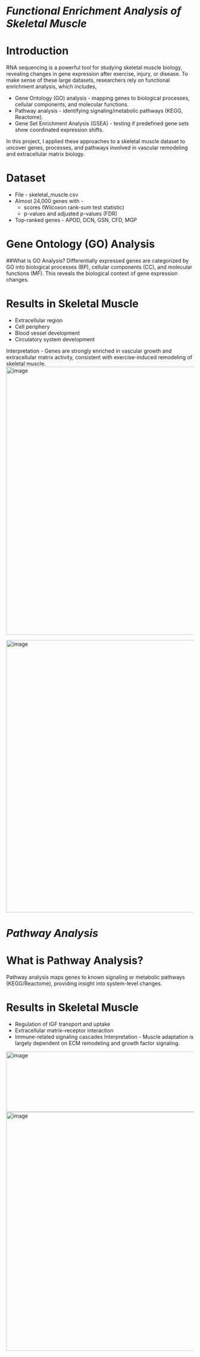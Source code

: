 # *Functional Enrichment Analysis of Skeletal Muscle*

# Introduction
RNA sequencing is a powerful tool for studying skeletal muscle biology, revealing changes in gene expression after exercise, injury, or disease. To make sense of these large datasets, researchers rely on functional enrichment analysis, which includes,
- Gene Ontology (GO) analysis - mapping genes to biological processes, cellular components, and molecular functions.
- Pathway analysis - identifying signaling/metabolic pathways (KEGG, Reactome).
- Gene Set Enrichment Analysis (GSEA) - testing if predefined gene sets show coordinated expression shifts.

In this project, I applied these approaches to a skeletal muscle dataset to uncover genes, processes, and pathways involved in vascular remodeling and extracellular matrix biology.

# Dataset
- File - skeletal_muscle.csv
- Almost 24,000 genes with -
   - scores (Wilcoxon rank-sum test statistic)
   - p-values and adjusted p-values (FDR)
- Top-ranked genes - APOD, DCN, GSN, CFD, MGP


# Gene Ontology (GO) Analysis

##What is GO Analysis?
Differentially expressed genes are categorized by GO into biological processes (BP), cellular components (CC), and molecular functions (MF). This reveals the biological context of gene expression changes.

# Results in Skeletal Muscle
- Extracellular region 
- Cell periphery 
- Blood vessel development 
- Circulatory system development 

Interpretation - Genes are strongly enriched in vascular growth and extracellular matrix activity, consistent with exercise-induced remodeling of skeletal muscle.
<img width="1637" height="719" alt="image" src="https://github.com/user-attachments/assets/36abade5-4a53-4bd4-8314-57067850bfb7" />

<img width="1377" height="730" alt="image" src="https://github.com/user-attachments/assets/8bc970c4-6f70-407e-85bf-964a34a12fa9" />


# *Pathway Analysis*

# What is Pathway Analysis?
Pathway analysis maps genes to known signaling or metabolic pathways (KEGG/Reactome), providing insight into system-level changes.

# Results in Skeletal Muscle
- Regulation of IGF transport and uptake
- Extracellular matrix–receptor interaction
- Immune-related signaling cascades
Interpretation - Muscle adaptation is largely dependent on ECM remodeling and growth factor signaling.

<img width="1328" height="162" alt="image" src="https://github.com/user-attachments/assets/48abd467-f776-4d04-bca2-b18563f11314" />

<img width="1947" height="641" alt="image" src="https://github.com/user-attachments/assets/f1f4dda0-ad2e-466d-8076-022c8df58c59" />


